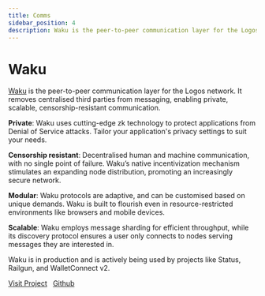 ```yaml
---
title: Comms 
sidebar_position: 4
description: Waku is the peer-to-peer communication layer for the Logos Network.
---
```


# Waku

<p><u>Waku</u> is the peer-to-peer communication layer for the Logos network. It removes centralised third parties from messaging, enabling private, scalable, censorship-resistant communication.</p>

**Private**: Waku uses cutting-edge zk technology to protect applications from Denial of Service attacks. Tailor your application's privacy settings to suit your needs.

**Censorship resistant**: Decentralised human and machine communication, with no single point of failure. Waku’s native incentivization mechanism stimulates an expanding node distribution, promoting an increasingly secure network.

**Modular**: Waku protocols are adaptive, and can be customised based on unique demands. Waku is built to flourish even in resource-restricted environments like browsers and mobile devices.

**Scalable**: Waku employs message sharding for efficient throughput, while its discovery protocol ensures a user only connects to nodes serving messages they are interested in.

Waku is in production and is actively being used by projects like Status, Railgun, and WalletConnect v2.


[Visit Project](https://waku.org/) &nbsp; [Github](https://github.com/waku-org)
